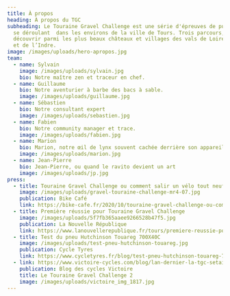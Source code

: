 ```yaml
---
title: À propos
heading: À propos du TGC
subheading: Le Touraine Gravel Challenge est une série d'épreuves de pur gravel
  se déroulant  dans les environs de la ville de Tours. Trois parcours, pour
  découvrir parmi les plus beaux châteaux et villages des vals de Loire, du Cher
  et de l’Indre.
image: /images/uploads/hero-apropos.jpg
team:
  - name: Sylvain
    image: /images/uploads/sylvain.jpg
    bio: Notre maître zen et traceur en chef.
  - name: Guillaume
    bio: Notre aventurier à barbe des bacs à sable.
    image: /images/uploads/guillaume.jpg
  - name: Sébastien
    bio: Notre consultant expert
    image: /images/uploads/sebastien.jpg
  - name: Fabien
    bio: Notre community manager et trace.
    image: /images/uploads/fabien.jpg
  - name: Marion
    bio: Marion, notre œil de lynx souvent cachée derrière son appareil
    image: /images/uploads/marion.jpg
  - name: Jean-Pierre
    bio: Jean-Pierre, ou quand le ravito devient un art
    image: /images/uploads/jp.jpg
press:
  - title: Touraine Gravel Challenge ou comment salir un vélo tout neuf
    image: /images/uploads/gravel-touraine-challenge-mr4-07.jpg
    publication: Bike Café
    link: https://bike-cafe.fr/2020/10/touraine-gravel-challenge-ou-comment-salir-un-velo-tout-neuf/
  - title: Première réussie pour Touraine Gravel Challenge
    image: /images/uploads/5f7fb365aaee9266528b47f5.jpg
    publication: La Nouvelle République
    link: https://www.lanouvellerepublique.fr/tours/premiere-reussie-pour-touraine-gravel-challenge
  - title: Test du pneu Hutchinson Touareg 700X40C
    image: /images/uploads/test-pneu-hutchinson-touareg.jpg
    publication: Cycle Tyres
    link: https://www.cycletyres.fr/blog/test-pneu-hutchinson-touareg-700-40-c.html
  - link: https://www.victoire-cycles.com/blog/lan-dernier-la-tgc-setait-tenue-sous-des-torrents
    publication: Blog des cycles Victoire
    title: Le Touraine Gravel Challenge 2
    image: /images/uploads/victoire_img_1817.jpg
---
```

